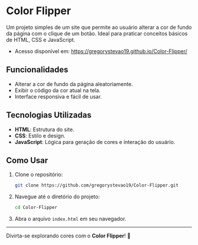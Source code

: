 # Color Flipper

Um projeto simples de um site que permite ao usuário alterar a cor de fundo da página com o clique de um botão. Ideal para praticar conceitos básicos de HTML, CSS e JavaScript.

- Acesso disponível em: https://gregorystevao19.github.io/Color-Flipper/

## Funcionalidades

- Alterar a cor de fundo da página aleatoriamente.
- Exibir o código da cor atual na tela.
- Interface responsiva e fácil de usar.

## Tecnologias Utilizadas

- **HTML**: Estrutura do site.
- **CSS**: Estilo e design.
- **JavaScript**: Lógica para geração de cores e interação do usuário.

## Como Usar

1. Clone o repositório:
   ```bash
   git clone https://github.com/gregorystevao19/Color-Flipper.git
   ```
2. Navegue até o diretório do projeto:
   ```bash
   cd Color-Flipper
   ```
3. Abra o arquivo `index.html` em seu navegador.

---

Divirta-se explorando cores com o **Color Flipper**! 🎨
